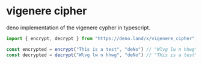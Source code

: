 # vigenere cipher

deno implementation of the vigenere cypher in typescript.

```ts
import { encrypt, decrypt } from "https://deno.land/x/vigenere_cipher";

const encrypted = encrypt("This is a test", "deNo") // "Wlvg lw n hhwg"
const decrypted = decrypt("Wlvg lw n hhwg", "deNo") // "THis is a test"
```